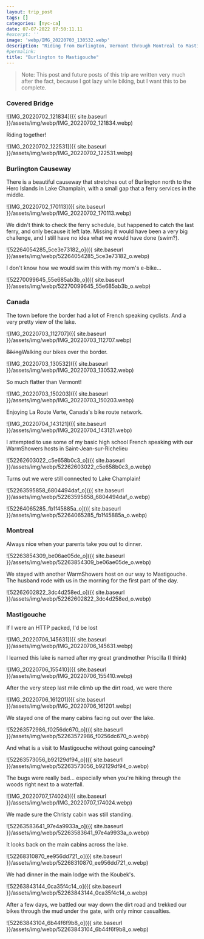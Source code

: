 ```yaml
---
layout: trip_post
tags: []
categories: [nyc-ca]
date: 07-07-2022 07:50:11.11
#excerpt: ''
image: 'webp/IMG_20220703_130532.webp'
description: "Riding from Burlington, Vermont through Montreal to Mastigouche with my parents"
#permalink:
title: "Burlington to Mastigouche"
---
```


> Note: This post and future posts of this trip are written very much after the
fact, because I got lazy while biking, but I want this to be complete.

### Covered Bridge

![IMG_20220702_121834]({{ site.baseurl }}/assets/img/webp/IMG_20220702_121834.webp)

Riding together!

![IMG_20220702_122531]({{ site.baseurl }}/assets/img/webp/IMG_20220702_122531.webp)

### Burlington Causeway

There is a beautiful causeway that stretches out of Burlington north to the
Hero Islands in Lake Champlain, with a small gap that a ferry services in the
middle.

![IMG_20220702_170113]({{ site.baseurl }}/assets/img/webp/IMG_20220702_170113.webp)

We didn't think to check the ferry schedule, but happened to catch the last
ferry, and only because it left late. Missing it would have been a very big
challenge, and I still have no idea what we would have done (swim?).

![52264054285_5ce3e73182_o]({{ site.baseurl }}/assets/img/webp/52264054285_5ce3e73182_o.webp)

I don't know how we would swim this with my mom's e-bike...

![52270099645_55e685ab3b_o]({{ site.baseurl }}/assets/img/webp/52270099645_55e685ab3b_o.webp)

### Canada

The town before the border had a lot of French speaking cyclists. And a very pretty view of the lake.

![IMG_20220703_112707]({{ site.baseurl }}/assets/img/webp/IMG_20220703_112707.webp)

~~Biking~~Walking our bikes over the border.

![IMG_20220703_130532]({{ site.baseurl }}/assets/img/webp/IMG_20220703_130532.webp)

So much flatter than Vermont!

![IMG_20220703_150203]({{ site.baseurl }}/assets/img/webp/IMG_20220703_150203.webp)

Enjoying La Route Verte, Canada's bike route network.

![IMG_20220704_143121]({{ site.baseurl }}/assets/img/webp/IMG_20220704_143121.webp)

I attempted to use some of my basic high school French speaking with our
WarmShowers hosts in Saint-Jean-sur-Richelieu

![52262603022_c5e658b0c3_o]({{ site.baseurl }}/assets/img/webp/52262603022_c5e658b0c3_o.webp)

Turns out we were still connected to Lake Champlain!

![52263595858_6804494daf_o]({{ site.baseurl }}/assets/img/webp/52263595858_6804494daf_o.webp)

![52264065285_fb1f45885a_o]({{ site.baseurl }}/assets/img/webp/52264065285_fb1f45885a_o.webp)

### Montreal

Always nice when your parents take you out to dinner.

![52263854309_be06ae05de_o]({{ site.baseurl }}/assets/img/webp/52263854309_be06ae05de_o.webp)

We stayed with another WarmShowers host on our way to Mastigouche. The husband
rode with us in the morning for the first part of the day.

![52262602822_3dc4d258ed_o]({{ site.baseurl }}/assets/img/webp/52262602822_3dc4d258ed_o.webp)

### Mastigouche

If I were an HTTP packed, I'd be lost

![IMG_20220706_145631]({{ site.baseurl }}/assets/img/webp/IMG_20220706_145631.webp)

I learned this lake is named after my great grandmother Priscilla (I think)

![IMG_20220706_155410]({{ site.baseurl }}/assets/img/webp/IMG_20220706_155410.webp)

After the very steep last mile climb up the dirt road, we were there

![IMG_20220706_161201]({{ site.baseurl }}/assets/img/webp/IMG_20220706_161201.webp)

We stayed one of the many cabins facing out over the lake.

![52263572986_f0256dc670_o]({{ site.baseurl }}/assets/img/webp/52263572986_f0256dc670_o.webp)

And what is a visit to Mastigouche without going canoeing?

![52263573056_b92129df94_o]({{ site.baseurl }}/assets/img/webp/52263573056_b92129df94_o.webp)

The bugs were really bad... especially when you're hiking through the woods
right next to a waterfall.

![IMG_20220707_174024]({{ site.baseurl }}/assets/img/webp/IMG_20220707_174024.webp)

We made sure the Christy cabin was still standing.

![52263583641_97e4a9933a_o]({{ site.baseurl }}/assets/img/webp/52263583641_97e4a9933a_o.webp)

It looks back on the main cabins across the lake.

![52268310870_ee956dd721_o]({{ site.baseurl }}/assets/img/webp/52268310870_ee956dd721_o.webp)

We had dinner in the main lodge with the Koubek's.

![52263843144_0ca35f4c14_o]({{ site.baseurl }}/assets/img/webp/52263843144_0ca35f4c14_o.webp)

After a few days, we battled our way down the dirt road and trekked our bikes
through the mud under the gate, with only minor casualties.

![52263843104_6b44f6f9b8_o]({{ site.baseurl }}/assets/img/webp/52263843104_6b44f6f9b8_o.webp)
